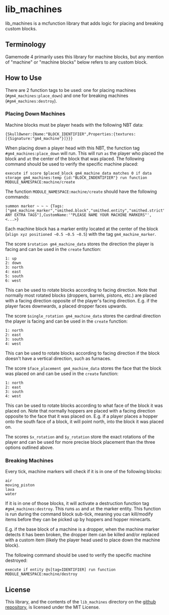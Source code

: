 # lib_machines
lib_machines is a mcfunction library that adds logic for placing and breaking custom blocks. 

## Terminology
Gamemode 4 primarily uses this library for machine blocks, but any mention of "machine" or "machine blocks" below refers to any custom block.

## How to Use
There are 2 function tags to be used: one for placing machines (`#gm4_machines:place_down`) and one for breaking machines (`#gm4_machines:destroy`).

### Placing Down Machines
Machine blocks must be player heads with the following NBT data:

```
{SkullOwner:{Name:"BLOCK_IDENTIFIER",Properties:{textures:[{Signature:"gm4_machine"}]}}}
```

When placing down a player head with this NBT, the function tag `#gm4_machines:place_down` will run. This will run `as` the player who placed the block and `at` the center of the block that was placed. The following command should be used to verify the specific machine placed:

```mcfunction
execute if score $placed_block gm4_machine_data matches 0 if data storage gm4_machines:temp {id:"BLOCK_INDENTIFIER"} run function MODULE_NAMESPACE:machine/create
```

The function `MODULE_NAMESPACE:machine/create` should have the following commands: 
```mcfunction
summon marker ~ ~ ~ {Tags:["gm4_machine_marker","smithed.block","smithed.entity","smithed.strict","IDENTIFIER","ADD ANY EXTRA TAGS"],CustomName:'"PLEASE NAME YOUR MACHINE MARKERS"',<...>}
```

Each machine block has a marker entity located at the center of the block (`align xyz positioned ~0.5 ~0.5 ~0.5`) with the tag `gm4_machine_marker`.

The score `$rotation gm4_machine_data` stores the direction the player is facing and can be used in the `create` function:

```
1: up
2: down
3: north
4: east
5: south
6: west
```

This can be used to rotate blocks according to facing direction. Note that normally most rotated blocks (droppers, barrels, pistons, etc.) are placed with a facing direction opposite of the player's facing direction. E.g. if the player faces downwards, a placed dropper faces upwards.

The score `$single_rotation gm4_machine_data` stores the cardinal direction the player is facing and can be used in the `create` function:

```
1: north
2: east
3: south
4: west
```

This can be used to rotate blocks according to facing direction if the block doesn't have a vertical direction, such as furnaces.


The score `$face_placement gm4_machine_data` stores the face that the block was placed on and can be used in the `create` function:

```
1: north
2: east
3: south
4: west
```

This can be used to rotate blocks according to what face of the block it was placed on. Note that normally hoppers are placed with a facing direction opposite to the face that it was placed on. E.g. if a player places a hopper onto the south face of a block, it will point north, into the block it was placed on.

The scores `$x_rotation` and `$y_rotation` store the exact rotations of the player and can be used for more precise block placement than the three options outlined above.
### Breaking Machines
Every tick, machine markers will check if it is in one of the following blocks:
```
air
moving_piston
lava
water
```

If it is in one of those blocks, it will activate a destruction function tag `#gm4_machines:destroy`. This runs `as` and `at` the marker entity. This function is run during the command block sub-tick, meaning you can kill/modify items before they can be picked up by hoppers and hopper minecarts.

E.g. if the base block of a machine is a dropper, when the machine marker detects it has been broken, the dropper item can be killed and/or replaced with a custom item (likely the player head used to place down the machine block).

The following command should be used to verify the specific machine destroyed:

```mcfunction
execute if entity @s[tag=IDENTIFIER] run function MODULE_NAMESPACE:machine/destroy
```

## License
This library, and the contents of the `lib_machines` directory on the [github repository](https://github.com/Gamemode4Dev/GM4_Datapacks), is licensed under the MIT License.
